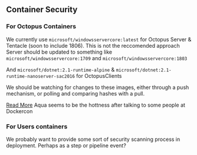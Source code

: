 ## Container Security

### For Octopus Containers
We currently use `microsoft/windowsservercore:latest` for Octopus Server & Tentacle (soon to include 1806). This is not the reccomended approach
Server should be updated to something like `microsoft/windowsservercore:1709` and `microsoft/windowsservercore:1803`

And `microsoft/dotnet:2.1-runtime-alpine` & `microsoft/dotnet:2.1-runtime-nanoserver-sac2016` for OctopusClients


We should be watching for changes to these images, either through a push mechanism, or polling and comparing hashes with a pull.

[Read More](https://blogs.msdn.microsoft.com/dotnet/2018/06/18/staying-up-to-date-with-net-container-images/)
Aqua seems to be the hottness after talking to some people at Dockercon

### For Users containers
We probably want to provide some sort of security scanning process in deployment. Perhaps as a step or pipeline event?
